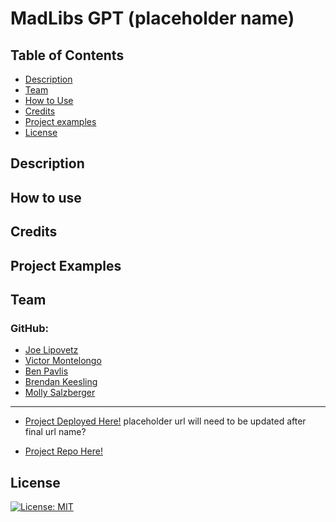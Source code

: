 # MadLibs GPT (placeholder name)

## Table of Contents

- [Description](#description)
- [Team](#team)
- [How to Use](#how-to-use)
- [Credits](#credits)
- [Project examples](#project-examples)
- [License](#license)


## Description


## How to use


## Credits


## Project Examples



## Team
### GitHub:

- [Joe Lipovetz](https://github.com/jlipovetz)
- [Victor Montelongo](https://github.com/VictorMontelongo)
- [Ben Pavlis](https://github.com/bpavlis)
- [Brendan Keesling](https://github.com/KeeslingB)
- [Molly Salzberger](https://github.com/mollydotwhat)
-----------------------------------------------------------
- [Project Deployed Here!](https://madlibsgpt-47c520ae93df.herokuapp.com/)  placeholder url will need to be updated after final url name?

- [Project Repo Here!](https://github.com/KeeslingB/madlibs-gpt)


## License

  [![License: MIT](https://img.shields.io/badge/License-MIT-yellow.svg)](https://opensource.org/licenses/MIT)

